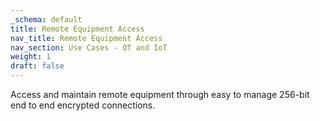 ```yaml
---
_schema: default
title: Remote Equipment Access
nav_title: Remote Equipment Access
nav_section: Use Cases - OT and IoT
weight: 1
draft: false
---
```

Access and maintain remote equipment through easy to manage 256-bit end to end encrypted connections.